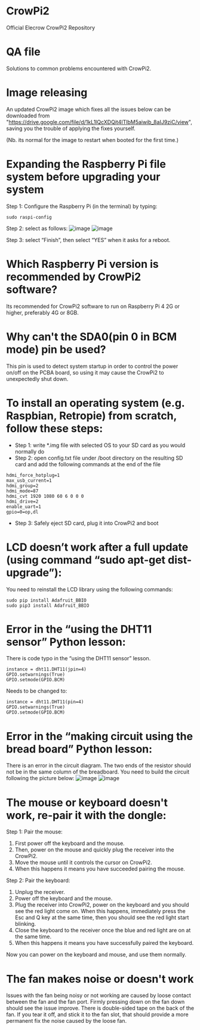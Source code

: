 # CrowPi2
Official Elecrow CrowPi2 Repository



# QA file
Solutions to common problems encountered with CrowPi2.

# Image releasing
An updated CrowPi2 image which fixes all the issues below can be downloaded from "https://drive.google.com/file/d/1kL1lQcXDQit4ITlbM5aiwib_8aIJ9ziC/view", saving you the trouble of applying the fixes yourself.

(Nb. its normal for the image to restart when booted for the first time.)


# Expanding the Raspberry Pi file system before upgrading your system
Step 1: Configure the Raspberry Pi (in the terminal) by typing:

````
sudo raspi-config
````

Step 2: select as follows:
![image](https://github.com/Elecrow-RD/CrowPi2/blob/main/1.png)
![image](https://github.com/Elecrow-RD/CrowPi2/blob/main/2.png)

Step 3: select “Finish”, then select “YES” when it asks for a reboot.



# Which Raspberry Pi version is recommended by CrowPi2 software?
Its recommended for CrowPi2 software to run on Raspberry Pi 4 2G or higher, preferably 4G or 8GB.



# Why can't the SDA0(pin 0 in BCM mode) pin be used?
This pin is used to detect system startup in order to control the power on/off on the PCBA board, so using it may cause the CrowPi2 to unexpectedly shut down.



# To install an operating system (e.g. Raspbian, Retropie) from scratch, follow these steps:
- Step 1: write \*.img file with selected OS to your SD card as you would normally do
- Step 2: open config.txt file under /boot directory on the resulting SD card and add the following commands at the end of the file
````
hdmi_force_hotplug=1
max_usb_current=1
hdmi_group=2
hdmi_mode=87
hdmi_cvt 1920 1080 60 6 0 0 0
hdmi_drive=2
enable_uart=1
gpio=0=op,dl
````
- Step 3: Safely eject SD card, plug it into CrowPi2 and boot

# LCD doesn’t work after a full update (using command “sudo apt-get dist-upgrade”):
You need to reinstall the LCD library using the following commands:

````
sudo pip install Adafruit_BBIO
sudo pip3 install Adafruit_BBIO
````



# Error in the “using the DHT11 sensor” Python lesson:
There is code typo in the “using the DHT11 sensor” lesson.
  
````
instance = dht11.DHT11(jpin=4)
GPIO.setwarnings(True)
GPIO.setmode(GPIO.BCM)
````

Needs to be changed to:

````
instance = dht11.DHT11(pin=4)
GPIO.setwarnings(True)
GPIO.setmode(GPIO.BCM)
````



# Error in the “making circuit using the bread board” Python lesson:
There is an error in the circuit diagram.
The two ends of the resistor should not be in the same column of the breadboard.
You need to build the circuit following the picture below:
![image](https://github.com/Elecrow-RD/CrowPi2/blob/main/4.png)
![image](https://github.com/Elecrow-RD/CrowPi2/blob/main/5.png)



# The mouse or keyboard doesn't work, re-pair it with the dongle:
Step 1:
Pair the mouse:
1. First power off the keyboard and the mouse.
2. Then, power on the mouse and quickly plug the receiver into the CrowPi2.
3. Move the mouse until it controls the cursor on CrowPi2.
4. When this happens it means you have succeeded pairing the mouse. 

Step 2:
Pair the keyboard:
1. Unplug the receiver.
2. Power off the keyboard and the mouse.
3. Plug the receiver into CrowPi2, power on the keyboard and you should see the red light come on. When this happens, immediately press the Esc and Q key at the same time, then you should see the red light start blinking.
4. Close the keyboard to the receiver once the blue and red light are on at the same time.
5. When this happens it means you have successfully paired the keyboard.

Now you can power on the keyboard and mouse, and use them normally.



# The fan makes noise or doesn't work
Issues with the fan being noisy or not working are caused by loose contact between the fan and the fan port.
Firmly pressing down on the fan down should see the issue improve.
There is double-sided tape on the back of the fan.
If you tear it off, and stick it to the fan slot, that should provide a more permanent fix the noise caused by the loose fan.
